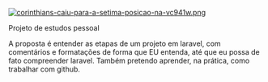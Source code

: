 [![corinthians-caiu-para-a-setima-posicao-na-vc941w.png](https://i.postimg.cc/htdb1rPG/corinthians-caiu-para-a-setima-posicao-na-vc941w.png)](https://postimg.cc/bZqtz1nX)

Projeto de estudos pessoal

A proposta é entender as etapas de um projeto em laravel, com comentários e formatações de forma que EU entenda, até que eu possa de fato compreender laravel.
Também pretendo aprender, na prática, como trabalhar com github.
